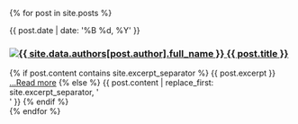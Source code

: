 {% for post in site.posts %}
  <div class="blog-post spacing">
    <span class="date">
      {{ post.date | date: '%B %d, %Y' }}
    </span>
    <h3>
      <a href="http://twitter.com/{{ site.data.authors[post.author].twitter_handle }}">
        <img src="{{ site.data.authors[post.author].image_path }}" alt="{{ site.data.authors[post.author].full_name }}" class="profile" />
      </a>
      <a href="{{ post.url }}">{{ post.title }}</a>
    </h3>
    {% if post.content contains site.excerpt_separator %}
      {{ post.excerpt }}
      <a href="{{ post.url | prepend: site.baseurl }}">...Read more</a>
    {% else %}
      {{ post.content | replace_first: site.excerpt_separator, '<br>' }}
    {% endif %}
  </div>
{% endfor %}
